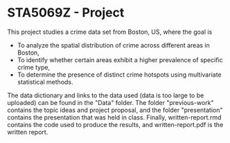 # STA5069Z - Project

This project studies a crime data set from Boston, US, where the goal is 

- To analyze the spatial distribution of crime across different areas in Boston,
- To identify whether certain areas exhibit a higher prevalence of specific crime type,
- To determine the presence of distinct crime hotspots using multivariate statistical methods.

The data dictionary and links to the data used (data is too large to be uploaded) can be found in the "Data" folder. The folder "previous-work" contains the topic ideas and project proposal, and the folder "presentation" contains the presentation that was held in class. Finally, written-report.rmd contains the code used to produce the results, and written-report.pdf is the written report. 


